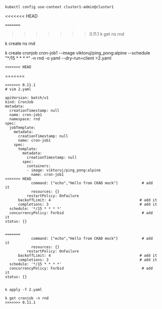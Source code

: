 ```
kubectl config use-context cluster1-admin@cluster1
```

<<<<<<< HEAD
``` 
=======
```
>>>>>>> 0.11.1
k get ns  rnd

k create ns rnd

k create cronjob  cron-job1 --image viktoruj/ping_pong:alpine --schedule "*/15 * * * *" -n rnd -o yaml --dry-run=client   >2.yaml

```
<<<<<<< HEAD
``` 
=======
```
>>>>>>> 0.11.1
# vim 2.yaml

apiVersion: batch/v1
kind: CronJob
metadata:
  creationTimestamp: null
  name: cron-job1
  namespace: rnd
spec:
  jobTemplate:
    metadata:
      creationTimestamp: null
      name: cron-job1
    spec:
      template:
        metadata:
          creationTimestamp: null
        spec:
          containers:
          - image: viktoruj/ping_pong:alpine
            name: cron-job1
<<<<<<< HEAD
            command: ["echo","Hello from CKAD mock"]           # add it 
            resources: {}
          restartPolicy: OnFailure
      backoffLimit: 4                                         # add it 
      completions: 3                                          # add it 
  schedule: '*/15 * * * *'
  concurrencyPolicy: Forbid                                    # add it 
status: {}


=======
            command: ["echo","Hello from CKAD mock"]           # add it
            resources: {}
          restartPolicy: OnFailure
      backoffLimit: 4                                         # add it
      completions: 3                                          # add it
  schedule: '*/15 * * * *'
  concurrencyPolicy: Forbid                                    # add it
status: {}


```
``` 
k apply -f 2.yaml

k get cronjob -n rnd
>>>>>>> 0.11.1
```